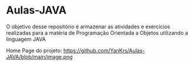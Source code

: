 # Aulas-JAVA
 O objetivo desse repositório é armazenar as atividades e exercícios realizadas para a matéria de Programação Orientada a Objetos utilizando a linguagem JAVA

Home Page do projeto: https://github.com/YanKrs/Aulas-JAVA/blob/main/image.png

